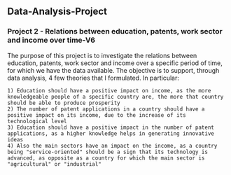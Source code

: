 ## Data-Analysis-Project
### Project 2 - Relations between education, patents, work sector and income over time-V6

The purpose of this project is to investigate the relations between education, patents, work sector and income over a specific period of time, for which we have the data available.
The objective is to support, through data analysis, 4 few theories that I formulated.
In particular:

    1) Education should have a positive impact on income, as the more knowledgeable people of a specific country are, the more that country should be able to produce prosperity
    2) The number of patent applications in a country should have a positive impact on its income, due to the increase of its technological level
    3) Education should have a positive impact in the number of patent applications, as a higher knowledge helps in generating innovative ideas
    4) Also the main sectors have an impact on the income, as a country being "service-oriented" should be a sign that its technology is advanced, as opposite as a country for which the main sector is "agricultural" or "industrial"
